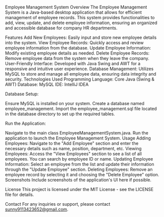 Employee Management System
Overview
The Employee Management System is a Java-based desktop application that allows for efficient management of employee records. This system provides functionalities to add, view, update, and delete employee information, ensuring an organized and accessible database for company HR departments.

Features
Add New Employees: Easily input and store new employee details into the system.
View Employee Records: Quickly access and review employee information from the database.
Update Employee Information: Modify existing employee details as needed.
Delete Employee Records: Remove employee data from the system when they leave the company.
User-Friendly Interface: Developed with Java Swing and AWT for a responsive and intuitive user experience.
Database Management: Utilizes MySQL to store and manage all employee data, ensuring data integrity and security.
Technologies Used
Programming Language: Core Java (Swing & AWT)
Database: MySQL
IDE: IntelliJ IDEA



Database Setup:

Ensure MySQL is installed on your system.
Create a database named employee_management.
Import the employee_management.sql file located in the database directory to set up the required tables.

Run the Application:

Navigate to the main class EmployeeManagementSystem.java.
Run the application to launch the Employee Management System.
Usage
Adding Employees: Navigate to the "Add Employee" section and enter the necessary details such as name, position, department, etc.
Viewing Employees: Access the "View Employees" section to see a list of all employees. You can search by employee ID or name.
Updating Employee Information: Select an employee from the list and update their information through the "Update Employee" section.
Deleting Employees: Remove an employee record by selecting it and choosing the "Delete Employee" option.
Screenshots
Include screenshots of the application's UI here if possible.

License
This project is licensed under the MIT License - see the LICENSE file for details.

Contact
For any inquiries or support, please contact sunny9113423652@gmail.com.

